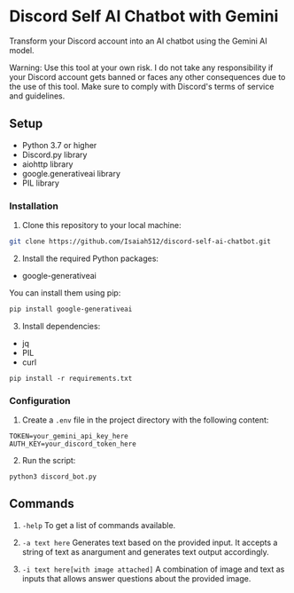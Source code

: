 # Discord Self AI Chatbot with Gemini
Transform your Discord account into an AI chatbot using the Gemini AI model.

Warning: Use this tool at your own risk. I do not take any responsibility if your Discord account gets banned or faces any other consequences due to the use of this tool. Make sure to comply with Discord's terms of service and guidelines.

## Setup
- Python 3.7 or higher
- Discord.py library
- aiohttp library
- google.generativeai library
- PIL library

### Installation

1. Clone this repository to your local machine:
```bash
git clone https://github.com/Isaiah512/discord-self-ai-chatbot.git
```

2. Install the required Python packages:
- google-generativeai

You can install them using pip:
```bash
pip install google-generativeai
```

3. Install dependencies:
- jq
- PIL
- curl
```
pip install -r requirements.txt
```

### Configuration
1. Create a `.env` file in the project directory with the following content:
```
TOKEN=your_gemini_api_key_here
AUTH_KEY=your_discord_token_here
```

2. Run the script:
```
python3 discord_bot.py
```
## Commands
1. `-help`
To get a list of commands available.

2. `-a text here`
Generates text based on the provided input. It accepts a string of text as anargument and generates text output accordingly.

3. `-i text here[with image attached]`
A combination of image and text as inputs that allows answer questions about the provided image.
